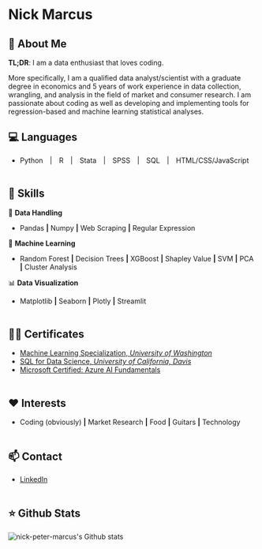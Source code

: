 # Nick Marcus

## 🤖 About Me
**TL;DR**: I am a data enthusiast that loves coding. 

More specifically, I am a qualified data analyst/scientist with a graduate degree in economics and 5 years of work experience in data collection, wrangling, and analysis in the field of market and consumer research. I am passionate about coding as well as developing and implementing tools for regression-based and machine learning statistical analyses.


## 💻 Languages
- Python&emsp;|&emsp;R&emsp;|&emsp;Stata&emsp;|&emsp;SPSS&emsp;|&emsp;SQL&emsp;|&emsp;HTML/CSS/JavaScript
<br><br>

## 💪 Skills
🔭 **Data Handling**
<br>
- Pandas **|** Numpy **|** Web Scraping **|** Regular Expression

🧠 **Machine Learning**
<br>
- Random Forest **|** Decision Trees **|** XGBoost **|** Shapley Value **|** SVM **|** PCA **|** Cluster Analysis
    
📊 **Data Visualization**
<br>
- Matplotlib **|** Seaborn **|** Plotly **|** Streamlit
<br><br>

## 🧑‍🎓 Certificates
- [Machine Learning Specialization, _University of Washington_](https://coursera.org/share/0397967b1f8a24857f47cb356cc49cba)
- [SQL for Data Science, _University of California, Davis_](https://coursera.org/share/a074f48e20659e44a430ac23a3249063)
- [Microsoft Certified: Azure AI Fundamentals](https://learn.microsoft.com/en-us/users/nickmarcus-2357/credentials/93bbef105bc92043)
<br><br>

## ❤️ Interests
- Coding (obviously) **|** Market Research **|** Food **|** Guitars **|** Technology
<br><br>

## 📫 Contact
- [LinkedIn](https://www.linkedin.com/in/nick-peter-marcus/)
<br><br>

## ⭐ Github Stats
![nick-peter-marcus's Github stats](https://github-readme-stats.vercel.app/api?username=nick-peter-marcus&show_icons=true)



<!--
**nick-peter-marcus/nick-peter-marcus** is a ✨ _special_ ✨ repository because its `README.md` (this file) appears on your GitHub profile.

Here are some ideas to get you started:

- 🔭 I’m currently working on ...
- 🌱 I’m currently learning ...
- 👯 I’m looking to collaborate on ...
- 🤔 I’m looking for help with ...
- 💬 Ask me about ...
- 📫 How to reach me: ...
- 😄 Pronouns: ...
- ⚡ Fun fact: ...
- 👤🎨🎯🛠️⚙️📚
-->
